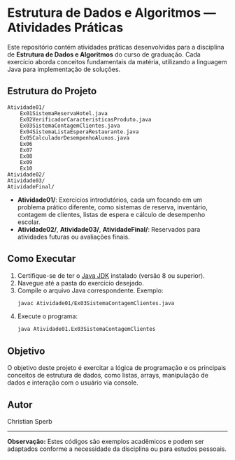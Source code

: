 # Estrutura de Dados e Algoritmos — Atividades Práticas

Este repositório contém atividades práticas desenvolvidas para a disciplina de **Estrutura de Dados e Algoritmos** do curso de graduação. Cada exercício aborda conceitos fundamentais da matéria, utilizando a linguagem Java para implementação de soluções.

## Estrutura do Projeto

```
Atividade01/
    Ex01SistemaReservaHotel.java
    Ex02VerificadorCaracteristicasProduto.java
    Ex03SistemaContagemClientes.java
    Ex04SistemaListaEsperaRestaurante.java
    Ex05CalculadorDesempenhoAlunos.java
    Ex06
    Ex07
    Ex08
    Ex09
    Ex10
Atividade02/
Atividade03/
AtividadeFinal/
```

- **Atividade01/**: Exercícios introdutórios, cada um focando em um problema prático diferente, como sistemas de reserva, inventário, contagem de clientes, listas de espera e cálculo de desempenho escolar.
- **Atividade02/**, **Atividade03/**, **AtividadeFinal/**: Reservados para atividades futuras ou avaliações finais.

## Como Executar

1. Certifique-se de ter o [Java JDK](https://adoptium.net/) instalado (versão 8 ou superior).
2. Navegue até a pasta do exercício desejado.
3. Compile o arquivo Java correspondente. Exemplo:
   ```sh
   javac Atividade01/Ex03SistemaContagemClientes.java
   ```
4. Execute o programa:
   ```sh
   java Atividade01.Ex03SistemaContagemClientes
   ```

## Objetivo

O objetivo deste projeto é exercitar a lógica de programação e os principais conceitos de estrutura de dados, como listas, arrays, manipulação de dados e interação com o usuário via console.

## Autor

Christian Sperb

---

**Observação:** Estes códigos são exemplos acadêmicos e podem ser adaptados conforme a necessidade da disciplina ou para estudos pessoais.

